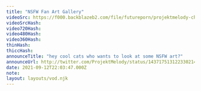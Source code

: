 ```yaml
---
title: "NSFW Fan Art Gallery"
videoSrc: https://f000.backblazeb2.com/file/futureporn/projektmelody-chaturbate-2021-09-12.mp4
videoSrcHash: 
video720Hash: 
video480Hash: 
video360Hash: 
thinHash: 
thiccHash: 
announceTitle: "hey cool cats who wants to look at some NSFW art?"
announceUrl: http://twitter.com/ProjektMelody/status/1437175131223302146
date: 2021-09-12T22:03:47.000Z
note: 
layout: layouts/vod.njk
---
```

